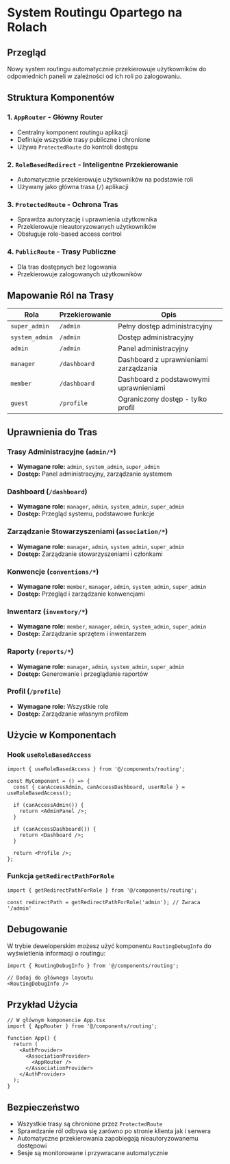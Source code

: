 # System Routingu Opartego na Rolach

## Przegląd

Nowy system routingu automatycznie przekierowuje użytkowników do odpowiednich paneli w zależności od ich roli po zalogowaniu.

## Struktura Komponentów

### 1. `AppRouter` - Główny Router
- Centralny komponent routingu aplikacji
- Definiuje wszystkie trasy publiczne i chronione
- Używa `ProtectedRoute` do kontroli dostępu

### 2. `RoleBasedRedirect` - Inteligentne Przekierowanie
- Automatycznie przekierowuje użytkowników na podstawie roli
- Używany jako główna trasa (`/`) aplikacji

### 3. `ProtectedRoute` - Ochrona Tras
- Sprawdza autoryzację i uprawnienia użytkownika
- Przekierowuje nieautoryzowanych użytkowników
- Obsługuje role-based access control

### 4. `PublicRoute` - Trasy Publiczne
- Dla tras dostępnych bez logowania
- Przekierowuje zalogowanych użytkowników

## Mapowanie Ról na Trasy

| Rola | Przekierowanie | Opis |
|------|----------------|------|
| `super_admin` | `/admin` | Pełny dostęp administracyjny |
| `system_admin` | `/admin` | Dostęp administracyjny |
| `admin` | `/admin` | Panel administracyjny |
| `manager` | `/dashboard` | Dashboard z uprawnieniami zarządzania |
| `member` | `/dashboard` | Dashboard z podstawowymi uprawnieniami |
| `guest` | `/profile` | Ograniczony dostęp - tylko profil |

## Uprawnienia do Tras

### Trasy Administracyjne (`admin/*`)
- **Wymagane role:** `admin`, `system_admin`, `super_admin`
- **Dostęp:** Panel administracyjny, zarządzanie systemem

### Dashboard (`/dashboard`)
- **Wymagane role:** `manager`, `admin`, `system_admin`, `super_admin`
- **Dostęp:** Przegląd systemu, podstawowe funkcje

### Zarządzanie Stowarzyszeniami (`association/*`)
- **Wymagane role:** `manager`, `admin`, `system_admin`, `super_admin`
- **Dostęp:** Zarządzanie stowarzyszeniami i członkami

### Konwencje (`conventions/*`)
- **Wymagane role:** `member`, `manager`, `admin`, `system_admin`, `super_admin`
- **Dostęp:** Przegląd i zarządzanie konwencjami

### Inwentarz (`inventory/*`)
- **Wymagane role:** `member`, `manager`, `admin`, `system_admin`, `super_admin`
- **Dostęp:** Zarządzanie sprzętem i inwentarzem

### Raporty (`reports/*`)
- **Wymagane role:** `manager`, `admin`, `system_admin`, `super_admin`
- **Dostęp:** Generowanie i przeglądanie raportów

### Profil (`/profile`)
- **Wymagane role:** Wszystkie role
- **Dostęp:** Zarządzanie własnym profilem

## Użycie w Komponentach

### Hook `useRoleBasedAccess`
```tsx
import { useRoleBasedAccess } from '@/components/routing';

const MyComponent = () => {
  const { canAccessAdmin, canAccessDashboard, userRole } = useRoleBasedAccess();
  
  if (canAccessAdmin()) {
    return <AdminPanel />;
  }
  
  if (canAccessDashboard()) {
    return <Dashboard />;
  }
  
  return <Profile />;
};
```

### Funkcja `getRedirectPathForRole`
```tsx
import { getRedirectPathForRole } from '@/components/routing';

const redirectPath = getRedirectPathForRole('admin'); // Zwraca '/admin'
```

## Debugowanie

W trybie deweloperskim możesz użyć komponentu `RoutingDebugInfo` do wyświetlenia informacji o routingu:

```tsx
import { RoutingDebugInfo } from '@/components/routing';

// Dodaj do głównego layoutu
<RoutingDebugInfo />
```

## Przykład Użycia

```tsx
// W głównym komponencie App.tsx
import { AppRouter } from '@/components/routing';

function App() {
  return (
    <AuthProvider>
      <AssociationProvider>
        <AppRouter />
      </AssociationProvider>
    </AuthProvider>
  );
}
```

## Bezpieczeństwo

- Wszystkie trasy są chronione przez `ProtectedRoute`
- Sprawdzanie ról odbywa się zarówno po stronie klienta jak i serwera
- Automatyczne przekierowania zapobiegają nieautoryzowanemu dostępowi
- Sesje są monitorowane i przywracane automatycznie

